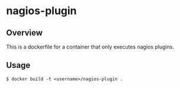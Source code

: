 # nagios-plugin

## Overview
This is a dockerfile for a container that only executes nagios plugins.

## Usage
`$ docker build -t <username>/nagios-plugin .` 
